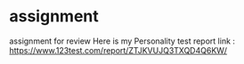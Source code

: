 # assignment
assignment for review
Here is my Personality test report link  : https://www.123test.com/report/ZTJKVUJQ3TXQD4Q6KW/
